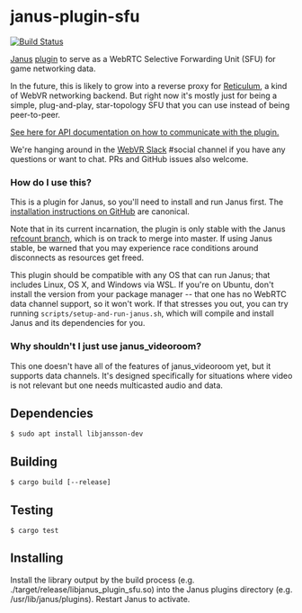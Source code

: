 # janus-plugin-sfu

[![Build Status](https://travis-ci.org/mozilla/janus-plugin-sfu.svg?branch=master)](https://travis-ci.org/mozilla/janus-plugin-sfu)

[Janus](https://janus.conf.meetecho.com/) [plugin](https://janus.conf.meetecho.com/docs/plugin_8h.html) to serve as a WebRTC Selective Forwarding Unit (SFU) for game networking data.

In the future, this is likely to grow into a reverse proxy for [Reticulum](https://github.com/mozilla/reticulum), a kind of WebVR networking backend. But right now it's mostly just for being a simple, plug-and-play, star-topology SFU that you can use instead of being peer-to-peer.

[See here for API documentation on how to communicate with the plugin.](docs/api.md)

We're hanging around in the [WebVR Slack](https://webvr-slack.herokuapp.com/) #social channel if you have any questions or want to chat. PRs and GitHub issues also welcome.

### How do I use this?

This is a plugin for Janus, so you'll need to install and run Janus first. The [installation instructions on GitHub](https://github.com/meetecho/janus-gateway#dependencies) are canonical.

Note that in its current incarnation, the plugin is only stable with the Janus [refcount branch](https://github.com/mquander/janus-gateway/tree/refcount-stable), which is on track to merge into master. If using Janus stable, be warned that you may experience race conditions around disconnects as resources get freed.

This plugin should be compatible with any OS that can run Janus; that includes Linux, OS X, and Windows via WSL. If you're on Ubuntu, don't install the version from your package manager -- that one has no WebRTC data channel support, so it won't work. If that stresses you out, you can try running `scripts/setup-and-run-janus.sh`, which will compile and install Janus and its dependencies for you.

### Why shouldn't I just use janus_videoroom?

This one doesn't have all of the features of janus_videoroom yet, but it supports data channels. It's designed specifically for situations where video is not relevant but one needs multicasted audio and data.

## Dependencies

```
$ sudo apt install libjansson-dev
```

## Building

```
$ cargo build [--release]
```

## Testing

```
$ cargo test
```

## Installing

Install the library output by the build process (e.g. ./target/release/libjanus_plugin_sfu.so) into the Janus plugins
directory (e.g. /usr/lib/janus/plugins). Restart Janus to activate.
